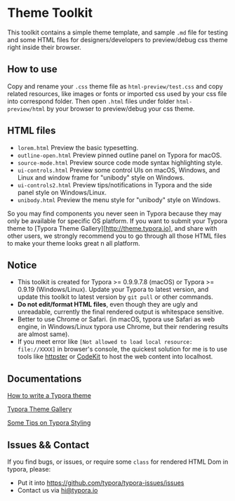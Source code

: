 # Theme Toolkit

This toolkit contains a simple theme template, and sample `.md` file for testing and some HTML files for designers/developers to preview/debug css theme right inside their browser.

## How to use

Copy and rename your `.css` theme file as `html-preview/test.css` and copy related resources, like images or fonts or imported css used by your css file into correspond folder. Then open `.html` files under folder `html-preview/html` by your browser to preview/debug your css theme.

## HTML files

- `lorem.html`  Preview the basic typesetting.
- `outline-open.html` Preview pinned outline panel on Typora for macOS.
- `source-mode.html` Preview source code mode syntax highlighting style.
- `ui-controls.html` Preview some control UIs on macOS, Windows, and Linux and window frame for "unibody"  style on Windows.
- `ui-controls2.html` Preview tips/notifications in Typora and the side panel style on Windows/Linux.
- `unibody.html` Preview the menu style for "unibody"  style on Windows.

So you may find components you never seen in Typora because they may only be available for specific OS platform. If you want to submit your Typora theme to [Typora Theme Gallery][http://theme.typora.io], and share with other users, we strongly recommend you to go through all those HTML files to make your theme looks great n all platform.

## Notice

- This toolkit is created for Typora >= 0.9.9.7.8 (macOS) or Typora >= 0.9.19 (Windows/Linux). Update your Typora to latest version, and update this toolkit to latest version by `git pull` or other commands.
- **Do not edit/format HTML files**, even though they are ugly and unreadable, currently the final rendered output is whitespace sensitive.
- Better to use Chrome or Safari. (in macOS, typora use Safari as web engine, in Windows/Linux typora use Chrome, but their rendering results are almost same).
- If you meet error like `[Not allowed to load local resource: file://XXXX]` in browser's console, the quickest solution for me is to use tools like [httpster](https://github.com/SimbCo/httpster) or [CodeKit](https://incident57.com/codekit/) to host the web content into localhost.

## Documentations

[How to write a Typora theme](http://theme.typora,io/doc/Write-Custom-Theme/)

[Typora Theme Gallery](http://theme.typora.io)

[Some Tips on Typora Styling](http://support.typora.io/style)

## Issues && Contact

If you find bugs, or issues, or require some `class` for rendered HTML Dom in typora, please:

- Put it into <https://github.com/typora/typora-issues/issues>
- Contact us via <hi@typora.io>



